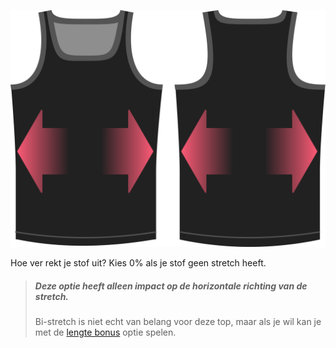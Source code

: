 
![De optie voor de stretch factor van Aaron](./stretchfactor.svg)

Hoe ver rekt je stof uit? Kies 0% als je stof geen stretch heeft.

> ##### Deze optie heeft alleen impact op de horizontale richting van de stretch.
> 
> Bi-stretch is niet echt van belang voor deze top, maar als je wil kan je met de [lengte bonus](../lengthbonus) optie spelen.
